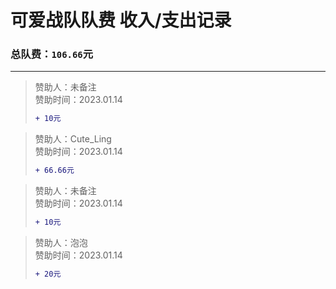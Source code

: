 # 可爱战队队费 收入/支出记录

### 总队费：`106.66`元
______
> 赞助人：未备注  
> 赞助时间：2023.01.14  
> ```diff
> + 10元
> ```

> 赞助人：Cute_Ling  
> 赞助时间：2023.01.14  
> ```diff
> + 66.66元
> ```

> 赞助人：未备注  
> 赞助时间：2023.01.14  
> ```diff
> + 10元
> ```

> 赞助人：泡泡  
> 赞助时间：2023.01.14  
> ```diff
> + 20元
> ```
